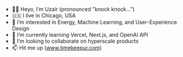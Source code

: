 - 👋🏽 Heyo, I’m Uzair (pronounced "knock knock...")
- 🇺🇸 I live in Chicago, USA 
- 👀 I’m interested in Energy, Machine Learning, and User-Experience Design
- 🌱 I’m currently learning Vercel, Next.js, and OpenAI API
- 💞️ I’m looking to collaborate on hyperscale products
- 📫 Hit me up (www.timekeepur.com)

<!---
uzhussain/uzhussain is a ✨ special ✨ repository because its `README.md` (this file) appears on your GitHub profile.
You can click the Preview link to take a look at your changes.
--->
